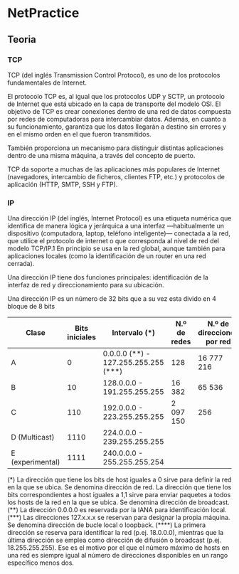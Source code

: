 # NetPractice

## <h2>Teoria</h2>

<h3>TCP</h3>

TCP (del inglés Transmission Control Protocol), es uno de los protocolos fundamentales de Internet. 

El protocolo TCP es, al igual que los protocolos UDP y SCTP, un protocolo de Internet que está ubicado en la capa de transporte del modelo OSI. 
El objetivo de TCP es crear conexiones dentro de una red de datos compuesta por redes de computadoras para intercambiar datos. Además, en cuanto a su funcionamiento, garantiza que los datos llegarán a destino sin errores y en el mismo orden en el que fueron transmitidos.

También proporciona un mecanismo para distinguir distintas aplicaciones dentro de una misma máquina, a través del concepto de puerto.

TCP da soporte a muchas de las aplicaciones más populares de Internet (navegadores, intercambio de ficheros, clientes FTP, etc.) y protocolos de aplicación (HTTP, SMTP, SSH y FTP).

<h3>IP</h3>

Una dirección IP (del inglés, Internet Protocol) es una etiqueta numérica que identifica de manera lógica y jerárquica a una interfaz —habitualmente un dispositivo (computadora, laptop, teléfono inteligente)— conectada a la red, que utilice el protocolo de internet o que corresponda al nivel de red del modelo TCP/IP.1​ En principio se usa en la red global, aunque también para aplicaciones locales (como la identificación de un router en una red cerrada).

Una dirección IP tiene dos funciones principales: identificación de la interfaz de red y direccionamiento para su ubicación.

Una dirección IP es un número de 32 bits que a su vez esta divido en 4 bloque de 8 bits 	 	 

<table>
    <thead>
        <tr>
            <th>Clase</th>
            <th>Bits iniciales</th>
            <th>Intervalo (*)</th>
            <th>N.º de redes</th>
            <th>N.º de direcciones por red</th>
            <th>N.º de hosts por red(****)</th>
            <th>Máscara de red</th>
            <th>Dirección de broadcast</th>            
        </tr>
    </thead>
    <tbody>
        <tr>
            <td>A</td>
            <td>0</td>
            <td>0.0.0.0 (**) - 127.255.255.255 (***)</td>
            <td>128</td>
            <td>16 777 216</td>
            <td>16 777 214</td>
            <td>255.0.0.0</td>
            <td>x.255.255.255</td>
        </tr>
        <tr>
            <td>B</td>
            <td>10</td>
            <td>128.0.0.0 - 191.255.255.255</td>
            <td>16 382</td>
            <td>65 536</td>
            <td>65 534</td>
            <td>255.255.0.0</td>
            <td>x.x.255.255</td>
        </tr>
        <tr>
            <td>C</td>
            <td>110</td>
            <td>192.0.0.0 - 223.255.255.255</td>
            <td>2 097 150</td>
            <td>256</td>
            <td>254</td>
            <td>255.255.255.0</td>
            <td>x.x.x.255</td>
        </tr>
        <tr>
            <td>D (Multicast)</td>
            <td>1110</td>
            <td>224.0.0.0 - 239.255.255.255</td>
            <td></td>
            <td></td>
            <td></td>
            <td></td>
            <td></td>
        </tr>
        <tr>
            <td>E (experimental)</td>
            <td>1111</td>
            <td>240.0.0.0 - 255.255.255.254</td>
            <td></td>
            <td></td>
            <td></td>
            <td></td>
            <td></td>
        </tr>                                
    </tbody>
</table>
(*) La dirección que tiene los bits de host iguales a 0 sirve para definir la red en la que se ubica. Se denomina dirección de red. La dirección que tiene los bits correspondientes a host iguales a 1,1​ sirve para enviar paquetes a todos los hosts de la red en la que se ubica. Se denomina dirección de broadcast.
(**) La dirección 0.0.0.0 es reservada por la IANA para identificación local.
(***) Las direcciones 127.x.x.x se reservan para designar la propia máquina. Se denomina dirección de bucle local o loopback.
(****) La primera dirección se reserva para identificar la red (p.ej. 18.0.0.0), mientras que la última dirección se emplea como dirección de difusión o broadcast (p.ej. 18.255.255.255). Ese es el motivo por el que el número máximo de hosts en una red es siempre igual al número de direcciones disponibles en un rango específico menos dos.